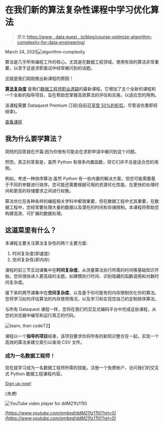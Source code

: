 # 在我们新的算法复杂性课程中学习优化算法

> 原文:[https://www . data quest . io/blog/course-optimize-algorithm-complexity-for-data-engineering/](https://www.dataquest.io/blog/course-optimize-algorithm-complexity-for-data-engineering/)

March 24, 2020![algorithm-complexity](../Images/2a4be2bece7527f6b72df58016899def.png)

算法是几乎所有编程工作的核心。尤其是在数据工程领域，使用有效的算法非常重要，以至于这是求职面试中经常被问到的话题。

这就是我们刚刚推出新课程的原因！

[**算法复杂度**](https://www.dataquest.io/course/algorithm-complexity-course/) 是我们[数据工程师职业道路](https://www.dataquest.io/path/data-engineer/)的最新课程。它增加了五个全新的课程和一个全新的指导项目，旨在帮助您掌握高效算法的评估和实施，以适应您的用例。

该课程需要 Dataquest Premium 订阅(目前[可享受 50%的折扣](https://www.dataquest.io/subscribe/)，尽管该优惠即将结束)。

[查看课程](https://www.dataquest.io/course/algorithm-complexity-course/)

## 我为什么要学算法？

简短的回答就在开篇:因为你很有可能会在求职申请中被问到这个问题。

然而，真正的答案是，虽然 Python 有很多内置函数，但它们并不总是适合您的用例。

例如，考虑一种排序算法:虽然 Python 有一些内置的解决方案，但您可能需要基于不同的参数进行排序。您可能还需要根据可用的资源优化性能，在更快的处理时间和更高的存储要求之间进行权衡。

算法优化在各种各样的编程相关学科中都很重要，但在数据工程中尤其重要，在数据工程中，您经常要处理大量的数据以及潜在的时间和存储限制。本课程将帮助您构建高效、可扩展的数据处理。

## 这道菜里有什么？

本课程主要关注算法复杂性的两个主要方面:

1.  时间复杂度(即速度)
2.  空间复杂性(即内存)

课程的前三节互动课集中在**时间复杂度**。从测量算法执行所需的时间等基础知识开始，您将很快进入更高级的主题，如建模执行时间、识别隐藏的函数调用和对数时间复杂度。

接下来的两节课集中在**空间复杂度**，以及基于你可能有的内存限制优化你的算法。您将学习如何评估算法的内存使用情况，以及学习和实现您自己的定制排序算法。

与所有 Dataquest 课程一样，您将在我们的交互式编码平台中完成这些课程，从您的浏览器中编写和运行真正的代码。

![learn, then code](../Images/34b66e8b9576c27407eae22dba05561d.png "step-2")T2】

课程以一个**指导的项目**结束，该项目要求你将所有的新知识整合在一起，实现一个高效的算法来建立索引以查询 CSV 文件。

### 成为一名数据工程师！

现在就学习成为一名数据工程师所需的技能。注册一个免费帐户，访问我们的交互式 Python 数据工程课程内容。

[Sign up now!](https://app.dataquest.io/signup)

*(免费)*

![YouTube video player for ddM21fz1Tt0](../Images/5a85348206993fc2a430506128b76684.png)

*[https://www.youtube.com/embed/ddM21fz1Tt0?rel=0](https://www.youtube.com/embed/ddM21fz1Tt0?rel=0)*